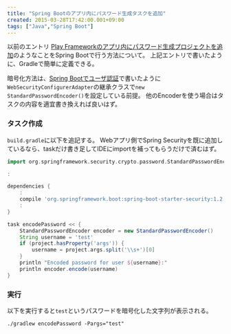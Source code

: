 ```yaml
---
title: "Spring Bootのアプリ内にパスワード生成タスクを追加"
created: 2015-03-28T17:42:00.001+09:00
tags: ["Java","Spring Boot"]
---
```

以前のエントリ [Play Frameworkのアプリ内にパスワード生成プロジェクトを追加](https://blog.ksoichiro.com/ja/post/2015/03/play-framework/)のようなことをSpring Bootで行う方法について。
上記エントリで書いたように、Gradleで簡単に定義できる。

暗号化方法は、[Spring Bootでユーザ認証](https://blog.ksoichiro.com/ja/post/2015/03/spring-boot/)で書いたように`WebSecurityConfigurerAdapter`の継承クラスで`new StandardPasswordEncoder()`を設定している前提。
他のEncoderを使う場合はタスクの内容を適宜書き換えれば良いはず。
<!--more-->

### タスク作成

`build.gradle`に以下を追記する。
Webアプリ側でSpring Securityを既に追加しているなら、taskだけ書き足してIDEにimportを補ってもらうだけで済むはず。

```groovy
import org.springframework.security.crypto.password.StandardPasswordEncoder

:

dependencies {
    :
    compile 'org.springframework.boot:spring-boot-starter-security:1.2.2.RELEASE'
    :
}

task encodePassword << {
    StandardPasswordEncoder encoder = new StandardPasswordEncoder()
    String username = 'test'
    if (project.hasProperty('args')) {
        username = project.args.split('\\s+')[0]
    }
    println "Encoded password for user ${username}:"
    println encoder.encode(username)
}
```

### 実行

以下を実行すると`test`というパスワードを暗号化した文字列が表示される。

```
./gradlew encodePassword -Pargs="test"
```
